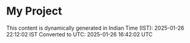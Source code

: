 # My Project

This content is dynamically generated in Indian Time (IST): 2025-01-26 22:12:02 IST
Converted to UTC: 2025-01-26 16:42:02 UTC
